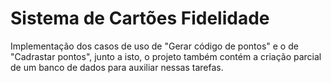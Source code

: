 # Sistema de Cartões Fidelidade

Implementação dos casos de uso de "Gerar código de pontos" e o de "Cadrastar pontos", junto a isto, o projeto também contém a criação parcial de um banco de dados para auxiliar nessas tarefas.

